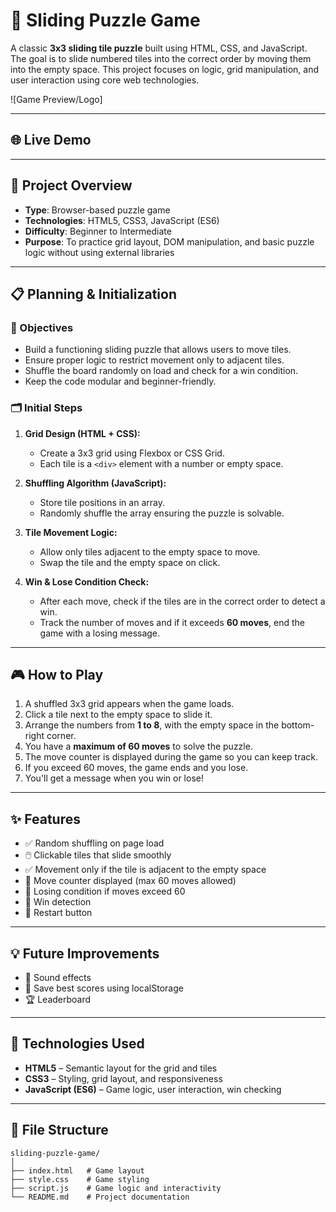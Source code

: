 # 🧩 Sliding Puzzle Game

A classic **3x3 sliding tile puzzle** built using HTML, CSS, and JavaScript. The goal is to slide numbered tiles into the correct order by moving them into the empty space. This project focuses on logic, grid manipulation, and user interaction using core web technologies.

![Game Preview/Logo] <!-- screenshot of system will appear here -->

---


## 🌐 Live Demo 

<!-- demo link will appear here -->

---

## 📌 Project Overview

- **Type**: Browser-based puzzle game  
- **Technologies**: HTML5, CSS3, JavaScript (ES6)  
- **Difficulty**: Beginner to Intermediate  
- **Purpose**: To practice grid layout, DOM manipulation, and basic puzzle logic without using external libraries

---

## 📋 Planning & Initialization

### 🎯 Objectives

- Build a functioning sliding puzzle that allows users to move tiles.
- Ensure proper logic to restrict movement only to adjacent tiles.
- Shuffle the board randomly on load and check for a win condition.
- Keep the code modular and beginner-friendly.

### 🗂️ Initial Steps

1. **Grid Design (HTML + CSS):**  
   - Create a 3x3 grid using Flexbox or CSS Grid.
   - Each tile is a `<div>` element with a number or empty space.

2. **Shuffling Algorithm (JavaScript):**  
   - Store tile positions in an array.
   - Randomly shuffle the array ensuring the puzzle is solvable.

3. **Tile Movement Logic:**  
   - Allow only tiles adjacent to the empty space to move.
   - Swap the tile and the empty space on click.

4. **Win & Lose Condition Check:**  
   - After each move, check if the tiles are in the correct order to detect a win.  
   - Track the number of moves and if it exceeds **60 moves**, end the game with a losing message.


---

## 🎮 How to Play

1. A shuffled 3x3 grid appears when the game loads.  
2. Click a tile next to the empty space to slide it.  
3. Arrange the numbers from **1 to 8**, with the empty space in the bottom-right corner.  
4. You have a **maximum of 60 moves** to solve the puzzle.  
5. The move counter is displayed during the game so you can keep track.  
6. If you exceed 60 moves, the game ends and you lose.  
7. You'll get a message when you win or lose!


---

## ✨ Features

- ✅ Random shuffling on page load  
- 🖱️ Clickable tiles that slide smoothly  
- ✅ Movement only if the tile is adjacent to the empty space  
- 🔢 Move counter displayed (max 60 moves allowed)  
- 🛑 Losing condition if moves exceed 60  
- 🏁 Win detection  
- 🔄 Restart button  

---

## 💡 Future Improvements

- 🎵 Sound effects  
- 💾 Save best scores using localStorage  
- 🏆 Leaderboard

---

## 🧰 Technologies Used

- **HTML5** – Semantic layout for the grid and tiles  
- **CSS3** – Styling, grid layout, and responsiveness  
- **JavaScript (ES6)** – Game logic, user interaction, win checking

---

## 📁 File Structure
```plaintext
sliding-puzzle-game/
│
├── index.html   # Game layout
├── style.css    # Game styling
├── script.js    # Game logic and interactivity
└── README.md    # Project documentation
```
